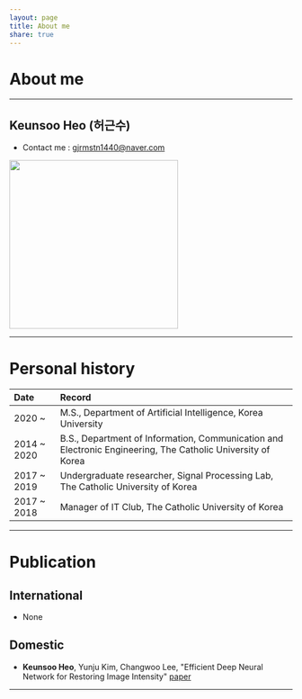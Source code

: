 ```yaml
---
layout: page
title: About me
share: true
---
```

# About me
---
## Keunsoo Heo (허근수)
- Contact me : gjrmstn1440@naver.com

<img src="https://user-images.githubusercontent.com/11483057/45756309-82f5e900-bc5b-11e8-910a-870146da1bc5.png" width="300" height="300">

---
# Personal history
| Date | Record |  
|:---|:---|  
|2020 ~ | M.S., Department of Artificial Intelligence, Korea University |  
|2014 ~ 2020 | B.S., Department of Information, Communication and Electronic Engineering, The Catholic University of Korea |  
|2017 ~ 2019 | Undergraduate researcher, Signal Processing Lab, The Catholic University of Korea |  
|2017 ~ 2018 | Manager of IT Club, The Catholic University of Korea |  

---
# Publication
## International
- None

## Domestic
- **Keunsoo Heo**, Yunju Kim, Changwoo Lee, "Efficient Deep Neural Network for Restoring Image Intensity" [paper](http://www.auric.or.kr/User/Rdoc/DocRdoc.aspx?returnVal=RD_R&dn=384124#.XhHgkuH_yUk)
---
